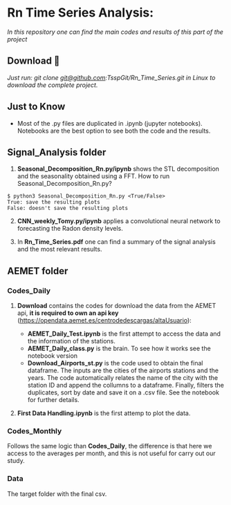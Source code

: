 # Rn Time Series Analysis:

_In this repository one can find the main codes and results of this part of the project_

## Download 🚀

_Just run: git clone git@github.com:TsspGit/Rn_Time_Series.git in Linux to download the complete project._

## Just to Know

- Most of the .py files are duplicated in .ipynb (jupyter notebooks). Notebooks are the best option to see both the code and the results.

## Signal_Analysis folder

1. **Seasonal_Decomposition_Rn.py/ipynb** shows the STL decomposition and the seasonality obtained using a FFT.
How to run Seasonal_Decomposition_Rn.py?
```
$ python3 Seasonal_Decomposition_Rn.py <True/False>
True: save the resulting plots
False: doesn't save the resulting plots
```

2. **CNN_weekly_Tomy.py/ipynb** applies a convolutional neural network to forecasting the Radon density levels.

3. In **Rn_Time_Series.pdf** one can find a summary of the signal analysis and the most relevant results.

## AEMET folder

### Codes_Daily

1. **Download** contains the codes for download the data from the AEMET api, **it is required to own an api key** (https://opendata.aemet.es/centrodedescargas/altaUsuario):
	- **AEMET_Daily_Test.ipynb** is the first attempt to access the data and the information of the stations.
	- **AEMET_Daily_class.py** is the brain. To see how it works see the notebook version
	- **Download_Airports_st.py** is the code used to obtain the final dataframe. The inputs are the cities of the airports stations and the years. The code automatically relates the name of the city with the station ID and append the collumns to a dataframe. Finally, filters the duplicates, sort by date and save it on a .csv file. See the notebook for further details.

2. **First Data Handling.ipynb** is the first attemp to plot the data.

### Codes_Monthly

Follows the same logic than **Codes_Daily**, the difference is that here we access to the averages per month, and this is not useful for carry out our study.

### Data

The target folder with the final csv.
